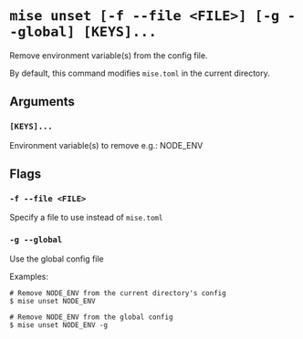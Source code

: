 # `mise unset [-f --file <FILE>] [-g --global] [KEYS]...`

Remove environment variable(s) from the config file.

By default, this command modifies `mise.toml` in the current directory.

## Arguments

### `[KEYS]...`

Environment variable(s) to remove
e.g.: NODE_ENV

## Flags

### `-f --file <FILE>`

Specify a file to use instead of `mise.toml`

### `-g --global`

Use the global config file

Examples:

    # Remove NODE_ENV from the current directory's config
    $ mise unset NODE_ENV
    
    # Remove NODE_ENV from the global config
    $ mise unset NODE_ENV -g
